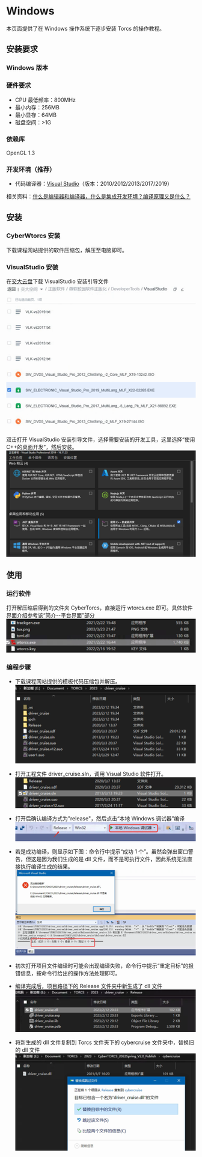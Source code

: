 # Windows

本页面提供了在 Windows 操作系统下逐步安装 Torcs 的操作教程。

## 安装要求

### Windows 版本

### 硬件要求

- CPU 最低频率：800MHz
- 最小内存：256MB
- 最小显存：64MB
- 磁盘空间：>1G

### 依赖库

OpenGL 1.3

### 开发环境（推荐）

- 代码编译器：[Visual Studio](https://visualstudio.microsoft.com/)（版本：2010/2012/2013/2017/2019）

相关资料：[什么是编辑器和编译器，什么是集成开发环境？编译原理又是什么？](https://zhuanlan.zhihu.com/p/126164350)

## 安装

### CyberWtorcs 安装

下载课程网站提供的软件压缩包，解压至电脑即可。

### VisualStudio 安装

在[交大云盘](https://jbox.sjtu.edu.cn/v/list/ent/936369142)下载 VisualStudio 安装引导文件
![jbox_vs!](imgs/install_windows/jbox_vs.png)

双击打开 VisualStudio 安装引导文件，选择需要安装的开发工具，这里选择“使用 C++的桌面开发”，然后安装。
![vs_download!](imgs/install_windows/vs_download.png)

## 使用

### 运行软件

打开解压缩后得到的文件夹 CyberTorcs，直接运行 wtorcs.exe 即可。具体软件界面介绍参考该“简介--平台界面”部分
![wtorcs.exe!](imgs/install_windows/exe.png)

### 编程步骤

- 下载课程网站提供的模板代码压缩包并解压。
  ![code_demo!](imgs/install_windows/code_demo.png)

- 打开工程文件 driver_cruise.sln，调用 Visual Studio 软件打开。
  ![sln_file!](imgs/install_windows/sln_file.png)

- 打开后确认编译方式为"release"，然后点击“本地 Windows 调试器”编译
  ![compile!](imgs/install_windows/compile.png)

- 若是成功编译，则显示如下图：命令行中提示“成功 1 个”。虽然会弹出窗口警告，但这是因为我们生成的是 dll 文件，而不是可执行文件，因此系统无法直接执行编译生成的结果。
  ![compile_result!](imgs/install_windows/compile_result.png)

- 初次打开项目文件编译时可能会出现编译失败，命令行中提示“重定目标”的报错信息，按命令行给出的操作方法处理即可。

- 编译完成后，项目路径下的 Release 文件夹中新生成了 dll 文件
  ![release_dll!](imgs/install_windows/release_dll.png)

- 将新生成的 dll 文件复制到 Torcs 文件夹下的 cybercruise 文件夹中，替换旧的 dll 文件
  ![release_dll!](imgs/install_windows/move_dll.png)
